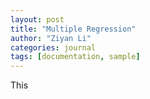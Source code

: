 ```yaml
---
layout: post
title: "Multiple Regression"
author: "Ziyan Li"
categories: journal
tags: [documentation, sample]
---
```


This

